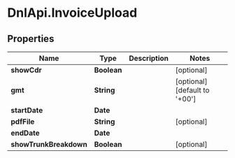 # DnlApi.InvoiceUpload

## Properties
Name | Type | Description | Notes
------------ | ------------- | ------------- | -------------
**showCdr** | **Boolean** |  | [optional] 
**gmt** | **String** |  | [optional] [default to &#39;+00&#39;]
**startDate** | **Date** |  | 
**pdfFile** | **String** |  | [optional] 
**endDate** | **Date** |  | 
**showTrunkBreakdown** | **Boolean** |  | [optional] 


